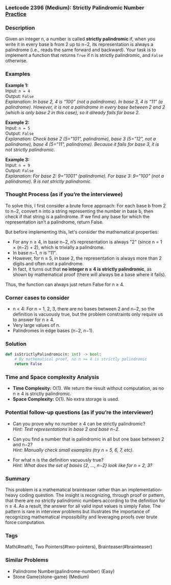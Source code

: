 ### Leetcode 2396 (Medium): Strictly Palindromic Number [Practice](https://leetcode.com/problems/strictly-palindromic-number)

### Description  
Given an integer n, a number is called **strictly palindromic** if, when you write it in every base b from 2 up to n−2, its representation is always a palindrome (i.e., reads the same forward and backward). Your task is to implement a function that returns `True` if n is strictly palindromic, and `False` otherwise.

### Examples  

**Example 1:**  
Input: `n = 4`  
Output: `False`  
*Explanation: In base 2, 4 is “100” (not a palindrome). In base 3, 4 is “11” (a palindrome). However, it is not a palindrome in every base between 2 and 2 (which is only base 2 in this case), so it already fails for base 2.*

**Example 2:**  
Input: `n = 5`  
Output: `False`  
*Explanation: Check base 2 (5="101", palindrome), base 3 (5="12", not a palindrome), base 4 (5="11", palindrome). Because it fails for base 3, it is not strictly palindromic.*

**Example 3:**  
Input: `n = 9`  
Output: `False`  
*Explanation: For base 2: 9="1001" (palindrome). For base 3: 9="100" (not a palindrome). 9 is not strictly palindromic.*

### Thought Process (as if you’re the interviewee)  
To solve this, I first consider a brute force approach: For each base b from 2 to n−2, convert n into a string representing the number in base b, then check if that string is a palindrome. If we find any base for which the representation isn’t a palindrome, return False.

But before implementing this, let's consider the mathematical properties:

- For any n ≥ 4, in base n−2, n’s representation is always "2" (since n = 1 × (n−2) + 2), which is trivially a palindrome.
- In base n−1, n is "11".
- However, for n ≥ 5, in base 2, the representation is always more than 2 digits and often not a palindrome.
- In fact, it turns out that **no integer n ≥ 4 is strictly palindromic**, as shown by mathematical proof (there will always be a base where it fails).

Thus, the function can always just return False for n ≥ 4.

### Corner cases to consider  
- n < 4: For n = 1, 2, 3, there are no bases between 2 and n−2, so the definition is vacuously true, but the problem constraints only require us to answer for n ≥ 4.
- Very large values of n.
- Palindromes in edge bases (n−2, n−1).

### Solution

```python
def isStrictlyPalindromic(n: int) -> bool:
    # By mathematical proof, no n >= 4 is strictly palindromic
    return False
```

### Time and Space complexity Analysis  

- **Time Complexity:** O(1). We return the result without computation, as no n ≥ 4 is strictly palindromic.
- **Space Complexity:** O(1). No extra storage is used.

### Potential follow-up questions (as if you’re the interviewer)  

- Can you prove why no number ≥ 4 can be strictly palindromic?  
  *Hint: Test representations in base 2 and base n−2.*

- Can you find a number that is palindromic in all but one base between 2 and n−2?  
  *Hint: Manually check small examples (try n = 5, 6, 7, etc).*

- For what n is the definition vacuously true?  
  *Hint: What does the set of bases {2, ..., n−2} look like for n = 2, 3?*

### Summary

This problem is a mathematical brainteaser rather than an implementation-heavy coding question. The insight is recognizing, through proof or pattern, that there are no strictly palindromic numbers according to the definition for n ≥ 4. As a result, the answer for all valid input values is simply False. The pattern is rare in interview problems but illustrates the importance of recognizing mathematical impossibility and leveraging proofs over brute force computation.

### Tags
Math(#math), Two Pointers(#two-pointers), Brainteaser(#brainteaser)

### Similar Problems
- Palindrome Number(palindrome-number) (Easy)
- Stone Game(stone-game) (Medium)